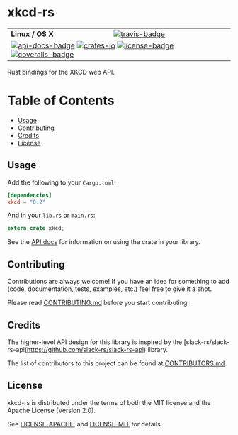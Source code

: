 # xkcd-rs

<table>
    <tr>
        <td><strong>Linux / OS X</strong></td>
        <td><a href="https://travis-ci.org/indiv0/xkcd-rs" title="Travis Build Status"><img src="https://travis-ci.org/indiv0/xkcd-rs.svg?branch=master" alt="travis-badge"></img></a></td>
    </tr>
    <tr>
        <td colspan="2">
            <a href="https://indiv0.github.io/xkcd-rs/xkcd" title="API Docs"><img src="https://img.shields.io/badge/API-docs-blue.svg" alt="api-docs-badge"></img></a>
            <a href="https://crates.io/crates/xkcd" title="Crates.io"><img src="https://img.shields.io/crates/v/xkcd.svg" alt="crates-io"></img></a>
            <a href="#License" title="License: MIT/Apache-2.0"><img src="https://img.shields.io/crates/l/xkcd.svg" alt="license-badge"></img></a>
            <a href="https://coveralls.io/github/indiv0/xkcd-rs?branch=master" title="Coverage Status"><img src="https://coveralls.io/repos/github/indiv0/xkcd-rs/badge.svg?branch=master" alt="coveralls-badge"></img></a>
        </td>
    </tr>
</table>

Rust bindings for the XKCD web API.

# Table of Contents

* [Usage](#usage)
* [Contributing](#contributing)
* [Credits](#credits)
* [License](#license)

## Usage

Add the following to your `Cargo.toml`:

```toml
[dependencies]
xkcd = "0.2"
```

And in your `lib.rs` or `main.rs`:

```rust
extern crate xkcd;
```

See the [API docs][api-docs] for information on using the crate in your library.

## Contributing

Contributions are always welcome!
If you have an idea for something to add (code, documentation, tests, examples,
etc.) feel free to give it a shot.

Please read [CONTRIBUTING.md][contributing] before you start contributing.

## Credits

The higher-level API design for this library is inspired by the
[slack-rs/slack-rs-api(https://github.com/slack-rs/slack-rs-api) library.

The list of contributors to this project can be found at
[CONTRIBUTORS.md][contributors].

## License

xkcd-rs is distributed under the terms of both the MIT license and the
Apache License (Version 2.0).

See [LICENSE-APACHE][license-apache], and [LICENSE-MIT][license-mit] for details.

[api-docs]: https://indiv0.github.io/xkcd-rs/xkcd
[contributing]: https://github.com/indiv0/xkcd-rs/blob/master/CONTRIBUTING.md "Contribution Guide"
[contributors]: https://github.com/indiv0/xkcd-rs/blob/master/CONTRIBUTORS.md "List of Contributors"
[license-apache]: https://github.com/indiv0/xkcd-rs/blob/master/LICENSE-APACHE "Apache-2.0 License"
[license-mit]: https://github.com/indiv0/xkcd-rs/blob/master/LICENSE-MIT "MIT License"
